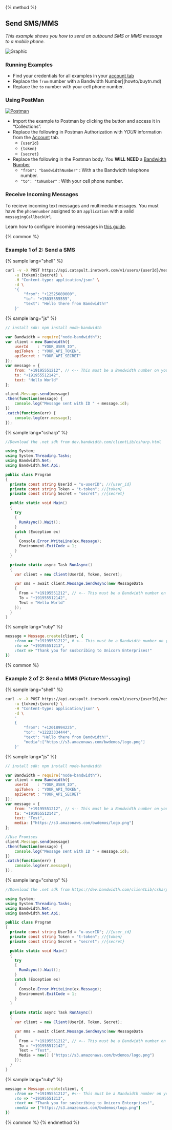 {% method %}

## Send SMS/MMS
*_This example shows you how to send an outbound SMS or MMS message to a mobile phone._*

![Graphic](images/how-to-send-sms.png)

### Running Examples

* Find your credentials for all examples in your [account tab](../security.md)
* Replace the <code class="delete">from</code> number with a Bandwidth Number](howto/buytn.md)
* Replace the <code class="delete">to</code> number with your cell phone number.

### Using PostMan

<a href="https://app.getpostman.com/run-collection/8aec904a67e85cbbede2" class="aimg">![Postman](images/postman.svg)</a>

* Import the example to Postman by clicking the button and access it in “Collections”.
* Replace the following in Postman Authorization with _YOUR_  information from the [Account](../security.md) tab.
    * `{userId}`
    * `{token}`
    * `{secret}`
* Replace the following in the Postman body. You **WILL NEED** a [Bandwidth Number](buytn.md)
    * `"from": "bandwidthNumber"` : With a the Bandwidth telephone number.
    * `"to": "toNumber"` : With your cell phone number.

### Receive Incoming Messages

To recieve incoming text messages and multimedia messages. You must have the `phonenumber` assigned to an `application` with a valid `messagingCallbackUrl`.

Learn how to configure incoming messages in [this guide](incomingCallandMessaging.md).

{% common %}
### Example 1 of 2: Send a SMS

{% sample lang="shell" %}

```bash
curl -v -X POST https://api.catapult.inetwork.com/v1/users/{userId}/messages \
    -u {token}:{secret} \
    -H "Content-type: application/json" \
    -d \
    '{
        "from": "+12525089000",
        "to": "+15035555555",
        "text": "Hello there from Bandwidth!"
    }'
```

{% sample lang="js" %}

```js
// install sdk: npm install node-bandwidth

var Bandwidth = require("node-bandwidth");
var client = new Bandwidth({
    userId    : "YOUR_USER_ID",
    apiToken  : "YOUR_API_TOKEN",
    apiSecret : "YOUR_API_SECRET"
});
var message = {
    from: "+19195551212", // <-- This must be a Bandwidth number on your account
    to: "+191955512142",
    text: "Hello World"
};

client.Message.send(message)
.then(function(message) {
    console.log("Message sent with ID " + message.id);
})
.catch(function(err) {
    console.log(err.message);
});
```

{% sample lang="csharp" %}

```csharp
//Download the .net sdk from dev.bandwidth.com/clientLib/csharp.html

using System;
using System.Threading.Tasks;
using Bandwidth.Net;
using Bandwidth.Net.Api;

public class Program
{
  private const string UserId = "u-userID"; //{user_id}
  private const string Token = "t-token"; //{token}
  private const string Secret = "secret"; //{secret}

  public static void Main()
  {
    try
    {
      RunAsync().Wait();
    }
    catch (Exception ex)
    {
      Console.Error.WriteLine(ex.Message);
      Environment.ExitCode = 1;
    }
  }

  private static async Task RunAsync()
  {
    var client = new Client(UserId, Token, Secret);

    var sms = await client.Message.SendAsync(new MessageData
    {
      From = "+19195551212", // <-- This must be a Bandwidth number on your account
      To = "+191955512142",
      Text = "Hello World"
    });
  }
}
```


{% sample lang="ruby" %}

```ruby
message = Message.create(client, {
    :from => "+19195551212", # <-- This must be a Bandwidth number on your account
    :to => "+19195551213",
    :text => "Thank you for susbcribing to Unicorn Enterprises!"
})
```

{% common %}

### Example 2 of 2: Send a MMS (Picture Messaging)

{% sample lang="shell" %}

```bash
curl -v -X POST https://api.catapult.inetwork.com/v1/users/{userId}/messages \
    -u {token}:{secret} \
    -H "Content-type: application/json" \
    -d \
    '
    {
        "from": "+12018994225",
        "to": "+12223334444",
        "text": "Hello there from Bandwidth!",
        "media":["https://s3.amazonaws.com/bwdemos/logo.png"]
    }'
```

{% sample lang="js" %}

```js
// install sdk: npm install node-bandwidth

var Bandwidth = require("node-bandwidth");
var client = new Bandwidth({
    userId    : "YOUR_USER_ID",
    apiToken  : "YOUR_API_TOKEN",
    apiSecret : "YOUR_API_SECRET"
});
var message = {
    from: "+19195551212", // <-- This must be a Bandwidth number on your account
    to: "+191955512142",
    text: "Test",
    media: ["https://s3.amazonaws.com/bwdemos/logo.png"]
};

//Use Promises
client.Message.send(message)
.then(function(message) {
    console.log("Message sent with ID " + message.id);
})
.catch(function(err) {
    console.log(err.message);
});
```


{% sample lang="csharp" %}

```csharp
//Download the .net sdk from https://dev.bandwidth.com/clientLib/csharp.html

using System;
using System.Threading.Tasks;
using Bandwidth.Net;
using Bandwidth.Net.Api;

public class Program
{
  private const string UserId = "u-userID"; //{user_id}
  private const string Token = "t-token"; //{token}
  private const string Secret = "secret"; //{secret}

  public static void Main()
  {
    try
    {
      RunAsync().Wait();
    }
    catch (Exception ex)
    {
      Console.Error.WriteLine(ex.Message);
      Environment.ExitCode = 1;
    }
  }

  private static async Task RunAsync()
  {
    var client = new Client(UserId, Token, Secret);

    var mms = await client.Message.SendAsync(new MessageData
    {
      From = "+19195551212", // <-- This must be a Bandwidth number on your account
      To = "+191955512142",
      Text = "Test",
      Media = new[] {"https://s3.amazonaws.com/bwdemos/logo.png"}
    });
  }
}
```

{% sample lang="ruby" %}

```ruby
message = Message.create(client, {
    :from => "+19195551212", #<-- This must be a Bandwidth number on your account
    :to => "+19195551213",
    :text => "Thank you for susbcribing to Unicorn Enterprises!",
    :media => ["https://s3.amazonaws.com/bwdemos/logo.png"]
})
```

{% common %}
{% endmethod %}
